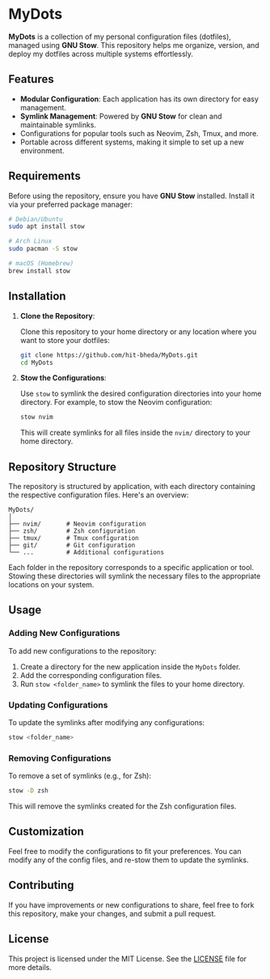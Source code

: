 # MyDots

**MyDots** is a collection of my personal configuration files (dotfiles), managed using **GNU Stow**. This repository helps me organize, version, and deploy my dotfiles across multiple systems effortlessly.

## Features

- **Modular Configuration**: Each application has its own directory for easy management.
- **Symlink Management**: Powered by **GNU Stow** for clean and maintainable symlinks.
- Configurations for popular tools such as Neovim, Zsh, Tmux, and more.
- Portable across different systems, making it simple to set up a new environment.

## Requirements

Before using the repository, ensure you have **GNU Stow** installed. Install it via your preferred package manager:

```bash
# Debian/Ubuntu
sudo apt install stow

# Arch Linux
sudo pacman -S stow

# macOS (Homebrew)
brew install stow
```

## Installation

1. **Clone the Repository**:

   Clone this repository to your home directory or any location where you want to store your dotfiles:

   ```bash
   git clone https://github.com/hit-bheda/MyDots.git
   cd MyDots
   ```

2. **Stow the Configurations**:

   Use `stow` to symlink the desired configuration directories into your home directory. For example, to stow the Neovim configuration:

   ```bash
   stow nvim
   ```

   This will create symlinks for all files inside the `nvim/` directory to your home directory.

## Repository Structure

The repository is structured by application, with each directory containing the respective configuration files. Here's an overview:

```plaintext
MyDots/
│
├── nvim/       # Neovim configuration
├── zsh/        # Zsh configuration
├── tmux/       # Tmux configuration
├── git/        # Git configuration
└── ...         # Additional configurations
```

Each folder in the repository corresponds to a specific application or tool. Stowing these directories will symlink the necessary files to the appropriate locations on your system.

## Usage

### Adding New Configurations

To add new configurations to the repository:

1. Create a directory for the new application inside the `MyDots` folder.
2. Add the corresponding configuration files.
3. Run `stow <folder_name>` to symlink the files to your home directory.

### Updating Configurations

To update the symlinks after modifying any configurations:

```bash
stow <folder_name>
```

### Removing Configurations

To remove a set of symlinks (e.g., for Zsh):

```bash
stow -D zsh
```

This will remove the symlinks created for the Zsh configuration files.

## Customization

Feel free to modify the configurations to fit your preferences. You can modify any of the config files, and re-stow them to update the symlinks.

## Contributing

If you have improvements or new configurations to share, feel free to fork this repository, make your changes, and submit a pull request.

## License

This project is licensed under the MIT License. See the [LICENSE](LICENSE) file for more details.
